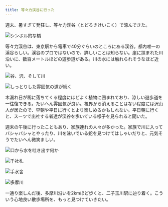 ```yaml
---
title: 等々力渓谷に行った
---
```

週末、暑すぎて発狂し、等々力渓谷（とどろきけいこく）で涼んできた。

![](https://lh6.googleusercontent.com/9ttRAoqUjd03ysva-0HTOcI_0qsIKlUnesWSf6V5_RrP6I_nYwmu19EjU2oEf5rexyRnynPLXowJeAMH--u0cR3LMLiz4e-gT300E3R0C1Stb0_vONGHUsZ4FeDyBsbX7HLSrZNc4Q3RF0mOJWJZN2l2NUC0P69J05zRFQGb9p4e6tjrbYN_lCWQt1bexQ "シンボル的な橋")

等々力渓谷は、東京駅から電車で40分ぐらいのところにある渓谷。都内唯一の渓谷らしい。渓谷のプロではないので、詳しいことは知らない。崖に挟まれた川沿いに、数百メートルほどの遊歩道がある。川の水には触れられそうなほど近い。

![](https://lh6.googleusercontent.com/u0i54NyPA5kDGR-APGRoYumvVcZhyH9WVQpB51u8rklOkYZOwNrmSJ-uNo88iNuQgg6SXxmiIY9xLZUfnN2bjWzzvqt7Nov_vRAP5GqDyeWaE6xfxtNJGbvJNWwx5yqNruPpMPI6mplx1APk8qUwF7NxkAO8P0mbGVWOVBcUWKcoJ6-WOaD5rWaGEk7IRw "谷、沢、そして川")

![](https://lh3.googleusercontent.com/iQ2P9XhCUFKWVgBcEg7-z1r6TlSij2GAtJgmqX-vji4u6cO30CsJaE2FrdhUPZMHhFlMAo-diqmEmhkJ7Yqin6-nNJLb638h3ngzCtR-Mn8uFPiPzGDuj1RvFz_NYJy40O7RCLur2Zv9NfLbJleM7Qx6jgv50LePLCfoRUvSwpsYRD87vtpiM15zlaRlWw "しっとりした雰囲気の道が続く")

木漏れ日が稀に落ちてくる程度にほどよく植物に囲まれており、涼しい遊歩道を一往復できる。たいへん雰囲気が良い。視界から消えることはない程度には沢山人が居たので、早朝や平日に行くとより楽しめるかもしれない。平日朝に行くと、スーツで出社する者達が渓谷を歩いている様子を見られると聞いた。

週末の午後に行ったこともあり、家族連れの人々が多かった。家族で川に入ってバシャバシャとやったり、川を泳いでいる蛇を見つけてはしゃいだりと、元気そうでたいへん微笑ましい。

![](https://lh4.googleusercontent.com/61dwneGKCqmIoEeMEMGedZrhkP_0sfcHpT2X4AMVPTzLMnVa9FT_mZkUFEhbscy0qSl9iidyxBItuRpvosthNkvEkucT7ZRjV2Cyo97Qrq7cd9g4L25VVevStGlkwRtpSYItKjfq4h7n3qpOfff09DrqhYnfFyCxC14urFcbjiYkzet1Pz7aEm1tXdHo-g "口から水を吐き出す何か")

![](https://lh5.googleusercontent.com/H0G8eeP17QQArqVeYRgGfUbn_381xP-7485bbMLS51vjClaUj7UEfRfYcFT5bWzNIA_yE7c6T6Yeml9tLKAhCtrdvYAewUTOeBCIKs-pvarAZ3q1OaJ822sSaIuShhs4TPV7cLNq6UkOl0UTWrhJRLjyfZuv4Fc6KvtCO-VavVQ4S_SUwDvQ61D4sgnnlA "千社札")

![](https://lh5.googleusercontent.com/s0c4fEChY3aU2tvDeJxidzCGYLTmqtmOUNysazYQR8O51-fI0uTiFDimXnjTtKqcg1Tfd2RsO7uaxLgPxi07cNigAm76MwhyCN73G4Vq-MrxFOGTR-kYNX1HInRRRnS8CkumcBVE29jRWkqAh7o9SSKuaTGzyH5GwCe4858tg46oHhMDGACFsQzzinlH1g "手水舎")

![](https://lh6.googleusercontent.com/8pgnp2ZBaerDxGfD1F_kg9ceybQ7FQ2ToA5COVUwSdvHxxn0KO5RnlGkm9XpkacEPVbc_6M-Szk2q7bgOdtnK0eZlFenAxxH3oGnh0-u7-bFUy5Q3298QC-NBtuJgmumYz9miGUSCr0hBrzeQORx4buNqv_B_4CJGvFvKEgFIltZ3lw6Uhg2MKzMYUsRjg "多摩川")

一通り楽しんだ後、多摩川沿いを2kmほど歩くと、二子玉川駅に辿り着く。こういう心地良い散歩場所を、もっと見つけていきたい。
